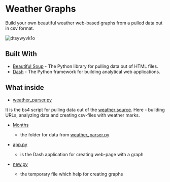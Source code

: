 # Weather Graphs
Build your own beautiful weather web-based graphs from a pulled data out in csv format. 

![dtsywyvk1o](https://user-images.githubusercontent.com/32354154/36121881-9ed00a34-1058-11e8-9688-633156692c15.gif)

## Built With

* [Beautiful Soup](https://www.crummy.com/software/BeautifulSoup/bs4/doc/) - The Python library for pulling data out of HTML files.
* [Dash](https://plot.ly/products/dash/) - The Python framework for building analytical web applications.

## What inside

* [weather_parser.py](https://github.com/kissChriss/weather_graph/blob/master/weather_parser.py) 

It is the bs4 script for pulling data out of the [weather source](https://www.gismeteo.ru/weather-sankt-peterburg-4079/). 
Here - building URLs, analyzing data and creating csv-files with weather marks.

* [Months](https://github.com/kissChriss/weather_graph/tree/master/Months) 
     - the folder for data from [weather_parser.py](https://github.com/kissChriss/weather_graph/blob/master/weather_parser.py) 


* [app.py](https://github.com/kissChriss/weather_graph/blob/master/app.py) 
    - is the Dash application for creating web-page with a graph
 
* [new.py](https://github.com/kissChriss/weather_graph/blob/master/new.csv)  
  - the temporary file which help for creating graphs
